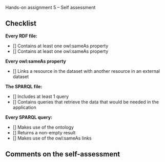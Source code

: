  Hands-on assignment 5 – Self assessment

## Checklist

**Every RDF file:**

- [] Contains at least one owl:sameAs property
- [] Contains at least one owl:sameAs property


**Every owl:sameAs property**

- [] Links a resource in the dataset with another resource in an external dataset

**The SPARQL file:**

- [] Includes at least 1 query
- [] Contains queries that retrieve the data that would be needed in the application


**Every SPARQL query:**

- [] Makes use of the ontology
- [] Returns a non-empty result
- [] Makes use of the owl:sameAs links

## Comments on the self-assessment